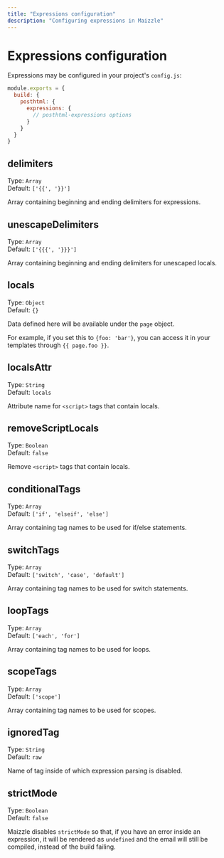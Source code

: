 ```yaml
---
title: "Expressions configuration"
description: "Configuring expressions in Maizzle"
---
```


# Expressions configuration

Expressions may be configured in your project's `config.js`:

<code-sample title="config.js">

```js
module.exports = {
  build: {
    posthtml: {
      expressions: {
        // posthtml-expressions options
      }
    }
  }
}
```

</code-sample>

## delimiters

Type: `Array`\
Default: `['{{', '}}']`

Array containing beginning and ending delimiters for expressions.

## unescapeDelimiters

Type: `Array`\
Default: `['{{{', '}}}']`

Array containing beginning and ending delimiters for unescaped locals.

## locals

Type: `Object`\
Default: `{}`

Data defined here will be available under the `page` object.

For example, if you set this to `{foo: 'bar'}`, you can access it in your templates through `{{ page.foo }}`.

## localsAttr

Type: `String`\
Default: `locals`

Attribute name for `<script>` tags that contain locals.

## removeScriptLocals

Type: `Boolean`\
Default: `false`

Remove `<script>` tags that contain locals.

## conditionalTags

Type: `Array`\
Default: `['if', 'elseif', 'else']`

Array containing tag names to be used for if/else statements.

## switchTags

Type: `Array`\
Default: `['switch', 'case', 'default']`

Array containing tag names to be used for switch statements.

## loopTags

Type: `Array`\
Default: `['each', 'for']`

Array containing tag names to be used for loops.

## scopeTags

Type: `Array`\
Default: `['scope']`

Array containing tag names to be used for scopes.

## ignoredTag

Type: `String`\
Default: `raw`

Name of tag inside of which expression parsing is disabled.

## strictMode

Type: `Boolean`\
Default: `false`

Maizzle disables `strictMode` so that, if you have an error inside an expression, it will be rendered as `undefined` and the email will still be compiled, instead of the build failing.
